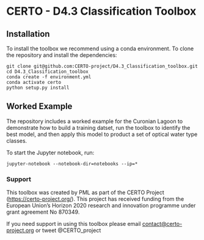 # CERTO - D4.3 Classification Toolbox


## Installation
To install the toolbox we recommend using a conda environment. To clone the repository and install the dependencies:
```
git clone git@github.com:CERTO-project/D4.3_Classification_toolbox.git
cd D4.3_Classification_toolbox
conda create -f environment.yml
conda activate certo
python setup.py install
```

## Worked Example
The repository includes a worked example for the Curonian Lagoon to demonstrate how to build a training datset, run the
toolbox to identify the best model, and then apply this model to product a set of optical water type classes. 

To start the Jupyter notebook, run:
```
jupyter-notebook --notebook-dir=notebooks --ip=*
```

### Support 
This toolbox was created by PML as part of the CERTO Project (https://certo-project.org/). This project has received funding from the European Union’s Horizon 2020 research and innovation programme under grant agreement No 870349.

If you need support in using this toolbox please email contact@certo-project.org or tweet @CERTO_project



